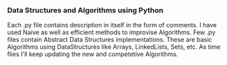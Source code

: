 ### Data Structures and Algorithms using Python
Each .py file contains description in itself in the form of comments. I have used Naive as well as efficient methods to improvise Algorithms.
Few .py files contain Abstract Data Structures implementations.
These are basic Algorithms using DataStructures like Arrays, LinkedLists, Sets, etc. As time flies I'll keep updating the new and competetive Algorithms.

